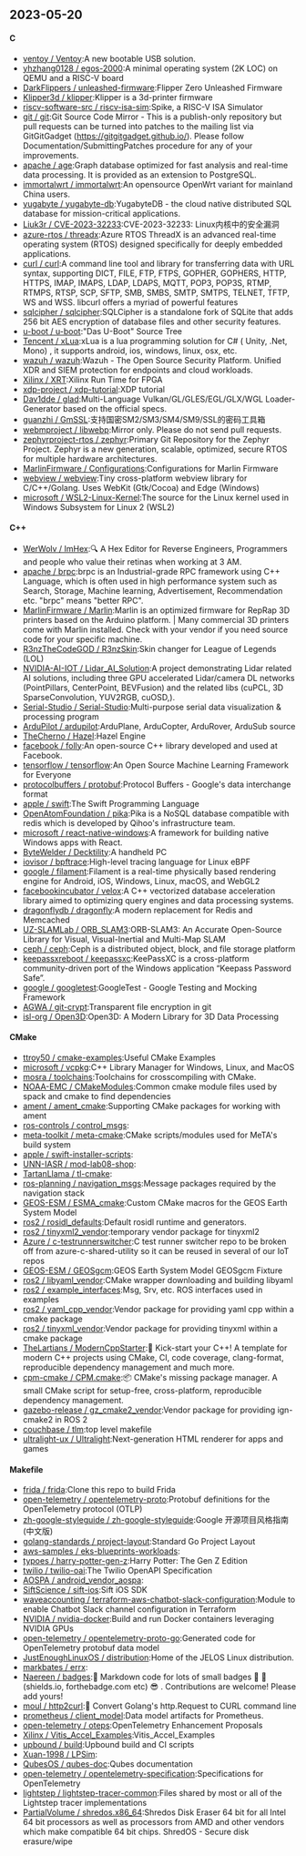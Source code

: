 ## 2023-05-20

#### C
* [ventoy / Ventoy](https://github.com/ventoy/Ventoy):A new bootable USB solution.
* [yhzhang0128 / egos-2000](https://github.com/yhzhang0128/egos-2000):A minimal operating system (2K LOC) on QEMU and a RISC-V board
* [DarkFlippers / unleashed-firmware](https://github.com/DarkFlippers/unleashed-firmware):Flipper Zero Unleashed Firmware
* [Klipper3d / klipper](https://github.com/Klipper3d/klipper):Klipper is a 3d-printer firmware
* [riscv-software-src / riscv-isa-sim](https://github.com/riscv-software-src/riscv-isa-sim):Spike, a RISC-V ISA Simulator
* [git / git](https://github.com/git/git):Git Source Code Mirror - This is a publish-only repository but pull requests can be turned into patches to the mailing list via GitGitGadget (https://gitgitgadget.github.io/). Please follow Documentation/SubmittingPatches procedure for any of your improvements.
* [apache / age](https://github.com/apache/age):Graph database optimized for fast analysis and real-time data processing. It is provided as an extension to PostgreSQL.
* [immortalwrt / immortalwrt](https://github.com/immortalwrt/immortalwrt):An opensource OpenWrt variant for mainland China users.
* [yugabyte / yugabyte-db](https://github.com/yugabyte/yugabyte-db):YugabyteDB - the cloud native distributed SQL database for mission-critical applications.
* [Liuk3r / CVE-2023-32233](https://github.com/Liuk3r/CVE-2023-32233):CVE-2023-32233: Linux内核中的安全漏洞
* [azure-rtos / threadx](https://github.com/azure-rtos/threadx):Azure RTOS ThreadX is an advanced real-time operating system (RTOS) designed specifically for deeply embedded applications.
* [curl / curl](https://github.com/curl/curl):A command line tool and library for transferring data with URL syntax, supporting DICT, FILE, FTP, FTPS, GOPHER, GOPHERS, HTTP, HTTPS, IMAP, IMAPS, LDAP, LDAPS, MQTT, POP3, POP3S, RTMP, RTMPS, RTSP, SCP, SFTP, SMB, SMBS, SMTP, SMTPS, TELNET, TFTP, WS and WSS. libcurl offers a myriad of powerful features
* [sqlcipher / sqlcipher](https://github.com/sqlcipher/sqlcipher):SQLCipher is a standalone fork of SQLite that adds 256 bit AES encryption of database files and other security features.
* [u-boot / u-boot](https://github.com/u-boot/u-boot):"Das U-Boot" Source Tree
* [Tencent / xLua](https://github.com/Tencent/xLua):xLua is a lua programming solution for C# ( Unity, .Net, Mono) , it supports android, ios, windows, linux, osx, etc.
* [wazuh / wazuh](https://github.com/wazuh/wazuh):Wazuh - The Open Source Security Platform. Unified XDR and SIEM protection for endpoints and cloud workloads.
* [Xilinx / XRT](https://github.com/Xilinx/XRT):Xilinx Run Time for FPGA
* [xdp-project / xdp-tutorial](https://github.com/xdp-project/xdp-tutorial):XDP tutorial
* [Dav1dde / glad](https://github.com/Dav1dde/glad):Multi-Language Vulkan/GL/GLES/EGL/GLX/WGL Loader-Generator based on the official specs.
* [guanzhi / GmSSL](https://github.com/guanzhi/GmSSL):支持国密SM2/SM3/SM4/SM9/SSL的密码工具箱
* [webmproject / libwebp](https://github.com/webmproject/libwebp):Mirror only. Please do not send pull requests.
* [zephyrproject-rtos / zephyr](https://github.com/zephyrproject-rtos/zephyr):Primary Git Repository for the Zephyr Project. Zephyr is a new generation, scalable, optimized, secure RTOS for multiple hardware architectures.
* [MarlinFirmware / Configurations](https://github.com/MarlinFirmware/Configurations):Configurations for Marlin Firmware
* [webview / webview](https://github.com/webview/webview):Tiny cross-platform webview library for C/C++/Golang. Uses WebKit (Gtk/Cocoa) and Edge (Windows)
* [microsoft / WSL2-Linux-Kernel](https://github.com/microsoft/WSL2-Linux-Kernel):The source for the Linux kernel used in Windows Subsystem for Linux 2 (WSL2)

#### C++
* [WerWolv / ImHex](https://github.com/WerWolv/ImHex):🔍
A Hex Editor for Reverse Engineers, Programmers and people who value their retinas when working at 3 AM.
* [apache / brpc](https://github.com/apache/brpc):brpc is an Industrial-grade RPC framework using C++ Language, which is often used in high performance system such as Search, Storage, Machine learning, Advertisement, Recommendation etc. "brpc" means "better RPC".
* [MarlinFirmware / Marlin](https://github.com/MarlinFirmware/Marlin):Marlin is an optimized firmware for RepRap 3D printers based on the Arduino platform. | Many commercial 3D printers come with Marlin installed. Check with your vendor if you need source code for your specific machine.
* [R3nzTheCodeGOD / R3nzSkin](https://github.com/R3nzTheCodeGOD/R3nzSkin):Skin changer for League of Legends (LOL)
* [NVIDIA-AI-IOT / Lidar_AI_Solution](https://github.com/NVIDIA-AI-IOT/Lidar_AI_Solution):A project demonstrating Lidar related AI solutions, including three GPU accelerated Lidar/camera DL networks (PointPillars, CenterPoint, BEVFusion) and the related libs (cuPCL, 3D SparseConvolution, YUV2RGB, cuOSD,).
* [Serial-Studio / Serial-Studio](https://github.com/Serial-Studio/Serial-Studio):Multi-purpose serial data visualization & processing program
* [ArduPilot / ardupilot](https://github.com/ArduPilot/ardupilot):ArduPlane, ArduCopter, ArduRover, ArduSub source
* [TheCherno / Hazel](https://github.com/TheCherno/Hazel):Hazel Engine
* [facebook / folly](https://github.com/facebook/folly):An open-source C++ library developed and used at Facebook.
* [tensorflow / tensorflow](https://github.com/tensorflow/tensorflow):An Open Source Machine Learning Framework for Everyone
* [protocolbuffers / protobuf](https://github.com/protocolbuffers/protobuf):Protocol Buffers - Google's data interchange format
* [apple / swift](https://github.com/apple/swift):The Swift Programming Language
* [OpenAtomFoundation / pika](https://github.com/OpenAtomFoundation/pika):Pika is a NoSQL database compatible with redis which is developed by Qihoo's infrastructure team.
* [microsoft / react-native-windows](https://github.com/microsoft/react-native-windows):A framework for building native Windows apps with React.
* [ByteWelder / Decktility](https://github.com/ByteWelder/Decktility):A handheld PC
* [iovisor / bpftrace](https://github.com/iovisor/bpftrace):High-level tracing language for Linux eBPF
* [google / filament](https://github.com/google/filament):Filament is a real-time physically based rendering engine for Android, iOS, Windows, Linux, macOS, and WebGL2
* [facebookincubator / velox](https://github.com/facebookincubator/velox):A C++ vectorized database acceleration library aimed to optimizing query engines and data processing systems.
* [dragonflydb / dragonfly](https://github.com/dragonflydb/dragonfly):A modern replacement for Redis and Memcached
* [UZ-SLAMLab / ORB_SLAM3](https://github.com/UZ-SLAMLab/ORB_SLAM3):ORB-SLAM3: An Accurate Open-Source Library for Visual, Visual-Inertial and Multi-Map SLAM
* [ceph / ceph](https://github.com/ceph/ceph):Ceph is a distributed object, block, and file storage platform
* [keepassxreboot / keepassxc](https://github.com/keepassxreboot/keepassxc):KeePassXC is a cross-platform community-driven port of the Windows application “Keepass Password Safe”.
* [google / googletest](https://github.com/google/googletest):GoogleTest - Google Testing and Mocking Framework
* [AGWA / git-crypt](https://github.com/AGWA/git-crypt):Transparent file encryption in git
* [isl-org / Open3D](https://github.com/isl-org/Open3D):Open3D: A Modern Library for 3D Data Processing

#### CMake
* [ttroy50 / cmake-examples](https://github.com/ttroy50/cmake-examples):Useful CMake Examples
* [microsoft / vcpkg](https://github.com/microsoft/vcpkg):C++ Library Manager for Windows, Linux, and MacOS
* [mosra / toolchains](https://github.com/mosra/toolchains):Toolchains for crosscompiling with CMake.
* [NOAA-EMC / CMakeModules](https://github.com/NOAA-EMC/CMakeModules):Common cmake module files used by spack and cmake to find dependencies
* [ament / ament_cmake](https://github.com/ament/ament_cmake):Supporting CMake packages for working with ament
* [ros-controls / control_msgs](https://github.com/ros-controls/control_msgs):
* [meta-toolkit / meta-cmake](https://github.com/meta-toolkit/meta-cmake):CMake scripts/modules used for MeTA's build system
* [apple / swift-installer-scripts](https://github.com/apple/swift-installer-scripts):
* [UNN-IASR / mod-lab08-shop](https://github.com/UNN-IASR/mod-lab08-shop):
* [TartanLlama / tl-cmake](https://github.com/TartanLlama/tl-cmake):
* [ros-planning / navigation_msgs](https://github.com/ros-planning/navigation_msgs):Message packages required by the navigation stack
* [GEOS-ESM / ESMA_cmake](https://github.com/GEOS-ESM/ESMA_cmake):Custom CMake macros for the GEOS Earth System Model
* [ros2 / rosidl_defaults](https://github.com/ros2/rosidl_defaults):Default rosidl runtime and generators.
* [ros2 / tinyxml2_vendor](https://github.com/ros2/tinyxml2_vendor):temporary vendor package for tinyxml2
* [Azure / c-testrunnerswitcher](https://github.com/Azure/c-testrunnerswitcher):C test runner switcher repo to be broken off from azure-c-shared-utility so it can be reused in several of our IoT repos
* [GEOS-ESM / GEOSgcm](https://github.com/GEOS-ESM/GEOSgcm):GEOS Earth System Model GEOSgcm Fixture
* [ros2 / libyaml_vendor](https://github.com/ros2/libyaml_vendor):CMake wrapper downloading and building libyaml
* [ros2 / example_interfaces](https://github.com/ros2/example_interfaces):Msg, Srv, etc. ROS interfaces used in examples
* [ros2 / yaml_cpp_vendor](https://github.com/ros2/yaml_cpp_vendor):Vendor package for providing yaml cpp within a cmake package
* [ros2 / tinyxml_vendor](https://github.com/ros2/tinyxml_vendor):Vendor package for providing tinyxml within a cmake package
* [TheLartians / ModernCppStarter](https://github.com/TheLartians/ModernCppStarter):🚀
Kick-start your C++! A template for modern C++ projects using CMake, CI, code coverage, clang-format, reproducible dependency management and much more.
* [cpm-cmake / CPM.cmake](https://github.com/cpm-cmake/CPM.cmake):📦
CMake's missing package manager. A small CMake script for setup-free, cross-platform, reproducible dependency management.
* [gazebo-release / gz_cmake2_vendor](https://github.com/gazebo-release/gz_cmake2_vendor):Vendor package for providing ign-cmake2 in ROS 2
* [couchbase / tlm](https://github.com/couchbase/tlm):top level makefile
* [ultralight-ux / Ultralight](https://github.com/ultralight-ux/Ultralight):Next-generation HTML renderer for apps and games

#### Makefile
* [frida / frida](https://github.com/frida/frida):Clone this repo to build Frida
* [open-telemetry / opentelemetry-proto](https://github.com/open-telemetry/opentelemetry-proto):Protobuf definitions for the OpenTelemetry protocol (OTLP)
* [zh-google-styleguide / zh-google-styleguide](https://github.com/zh-google-styleguide/zh-google-styleguide):Google 开源项目风格指南 (中文版)
* [golang-standards / project-layout](https://github.com/golang-standards/project-layout):Standard Go Project Layout
* [aws-samples / eks-blueprints-workloads](https://github.com/aws-samples/eks-blueprints-workloads):
* [typoes / harry-potter-gen-z](https://github.com/typoes/harry-potter-gen-z):Harry Potter: The Gen Z Edition
* [twilio / twilio-oai](https://github.com/twilio/twilio-oai):The Twilio OpenAPI Specification
* [AOSPA / android_vendor_aospa](https://github.com/AOSPA/android_vendor_aospa):
* [SiftScience / sift-ios](https://github.com/SiftScience/sift-ios):Sift iOS SDK
* [waveaccounting / terraform-aws-chatbot-slack-configuration](https://github.com/waveaccounting/terraform-aws-chatbot-slack-configuration):Module to enable Chatbot Slack channel configuration in Terraform
* [NVIDIA / nvidia-docker](https://github.com/NVIDIA/nvidia-docker):Build and run Docker containers leveraging NVIDIA GPUs
* [open-telemetry / opentelemetry-proto-go](https://github.com/open-telemetry/opentelemetry-proto-go):Generated code for OpenTelemetry protobuf data model
* [JustEnoughLinuxOS / distribution](https://github.com/JustEnoughLinuxOS/distribution):Home of the JELOS Linux distribution.
* [markbates / errx](https://github.com/markbates/errx):
* [Naereen / badges](https://github.com/Naereen/badges):📝
Markdown code for lots of small badges
🎀
📌
(shields.io, forthebadge.com etc)
😎
. Contributions are welcome! Please add yours!
* [moul / http2curl](https://github.com/moul/http2curl):📐
Convert Golang's http.Request to CURL command line
* [prometheus / client_model](https://github.com/prometheus/client_model):Data model artifacts for Prometheus.
* [open-telemetry / oteps](https://github.com/open-telemetry/oteps):OpenTelemetry Enhancement Proposals
* [Xilinx / Vitis_Accel_Examples](https://github.com/Xilinx/Vitis_Accel_Examples):Vitis_Accel_Examples
* [upbound / build](https://github.com/upbound/build):Upbound build and CI scripts
* [Xuan-1998 / LPSim](https://github.com/Xuan-1998/LPSim):
* [QubesOS / qubes-doc](https://github.com/QubesOS/qubes-doc):Qubes documentation
* [open-telemetry / opentelemetry-specification](https://github.com/open-telemetry/opentelemetry-specification):Specifications for OpenTelemetry
* [lightstep / lightstep-tracer-common](https://github.com/lightstep/lightstep-tracer-common):Files shared by most or all of the Lightstep tracer implementations
* [PartialVolume / shredos.x86_64](https://github.com/PartialVolume/shredos.x86_64):Shredos Disk Eraser 64 bit for all Intel 64 bit processors as well as processors from AMD and other vendors which make compatible 64 bit chips. ShredOS - Secure disk erasure/wipe

